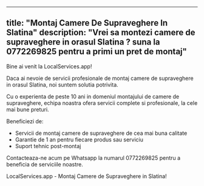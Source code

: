 
---
title: "Montaj Camere De Supraveghere In Slatina"
description: "Vrei sa montezi camere de supraveghere in orasul Slatina ? suna la 0772269825 pentru a primi un pret de montaj"
---


Bine ai venit la LocalServices.app!

Daca ai nevoie de servicii profesionale de montaj camere de supraveghere in orasul Slatina, noi suntem solutia potrivita. 

Cu o experienta de peste 10 ani in domeniul montajului de camere de supraveghere, echipa noastra ofera servicii complete si profesionale, la cele mai bune preturi. 

Beneficiezi de:
- Servicii de montaj camere de supraveghere de cea mai buna calitate
- Garantie de 1 an pentru fiecare produs sau serviciu
- Suport tehnic post-montaj

Contacteaza-ne acum pe Whatsapp la numarul 0772269825 pentru a beneficia de serviciile noastre. 

LocalServices.app - Montaj Camere de Supraveghere in Slatina!
